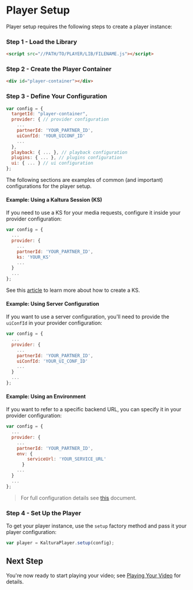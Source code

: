 # Player Setup

Player setup requires the following steps to create a player instance:

### Step 1 - Load the Library

```html
<script src="//PATH/TO/PLAYER/LIB/FILENAME.js"></script>
```

### Step 2 - Create the Player Container

```html
<div id="player-container"></div>
```

### Step 3 - Define Your Configuration

```js
var config = {
  targetId: "player-container",
  provider: { // provider configuration
    ...
    partnerId: 'YOUR_PARTNER_ID',
    uiConfId: 'YOUR_UICONF_ID'
    ...
  },
  playback: { ... }, // playback configuration
  plugins: { ... }, // plugins configuration
  ui: { ... } // ui configuration
};
```

The following sections are examples of common (and important) configurations for the player setup.

#### Example: Using a Kaltura Session (KS)

If you need to use a KS for your media requests, configure it inside your provider configuration:

```js
var config = {
  ...
  provider: {
    ...
    partnerId: 'YOUR_PARTNER_ID',
    ks: 'YOUR_KS'
    ...
  }
  ...
};
```

See this [article](https://developer.kaltura.com/api-docs/VPaaS-API-Getting-Started/how-to-create-kaltura-session.html) to learn more about how to create a KS.

#### Example: Using Server Configuration

If you want to use a server configuration, you'll need to provide the `uiConfId` in your provider configuration:

```js
var config = {
  ...
  provider: {
    ...
    partnerId: 'YOUR_PARTNER_ID',
    uiConfId: 'YOUR_UI_CONF_ID'
    ...
  }
  ...
};
```

#### Example: Using an Environment

If you want to refer to a specific backend URL, you can specify it in your provider configuration:

```js
var config = {
  ...
  provider: {
    ...
    partnerId: 'YOUR_PARTNER_ID',
    env: {
        serviceUrl: 'YOUR_SERVICE_URL'
      }
    ...
  }
  ...
};
```

> For full configuration details see [this]() document.

### Step 4 - Set Up the Player

To get your player instance, use the `setup` factory method and pass it your player configuration:

```js
var player = KalturaPlayer.setup(config);
```

## Next Step

You're now ready to start playing your video; see [Playing Your Video](./playing-your-video.md) for details.
